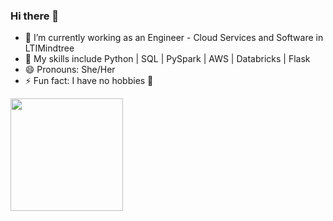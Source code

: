 ### Hi there 👋

- 🔭 I’m currently working as an Engineer - Cloud Services and Software in LTIMindtree
- 🌱 My skills include Python | SQL | PySpark | AWS | Databricks | Flask
- 😄 Pronouns: She/Her
- ⚡ Fun fact: I have no hobbies 😬

<img height="180em" src="https://github-readme-stats.vercel.app/api?username=PratikshaShetty5618&show_icons=true&hide_border=true&&count_private=true&include_all_commits=true" />

<!--
**PratikshaShetty5618/PratikshaShetty5618** is a ✨ _special_ ✨ repository because its `README.md` (this file) appears on your GitHub profile.

Here are some ideas to get you started:

- 🔭 I’m currently working on ...
- 🌱 I’m currently learning ...
- 👯 I’m looking to collaborate on ...
- 🤔 I’m looking for help with ...
- 💬 Ask me about ...
- 📫 How to reach me: ...
- 😄 Pronouns: ...
- ⚡ Fun fact: ...

<picture>
  <source media="(prefers-color-scheme: dark)" srcset="https://user-images.githubusercontent.com/25423296/163456776-7f95b81a-f1ed-45f7-b7ab-8fa810d529fa.png">
  <source media="(prefers-color-scheme: light)" srcset="https://user-images.githubusercontent.com/25423296/163456779-a8556205-d0a5-45e2-ac17-42d089e3c3f8.png">
  <img alt="Shows an illustrated sun in light mode and a moon with stars in dark mode." src="https://user-images.githubusercontent.com/25423296/163456779-a8556205-d0a5-45e2-ac17-42d089e3c3f8.png">
</picture>
-->
